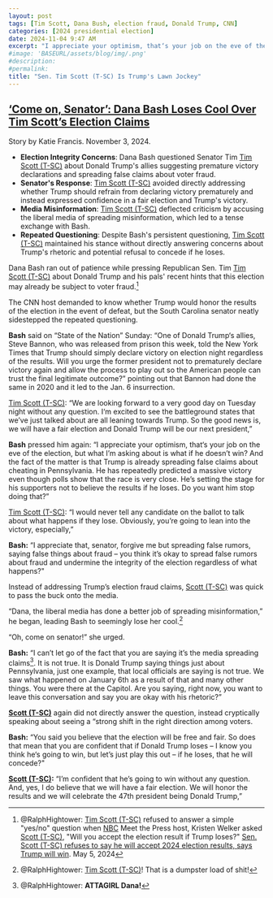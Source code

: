```yaml
---
layout: post
tags: [Tim Scott, Dana Bush, election fraud, Donald Trump, CNN]
categories: [2024 presidential election]
date: 2024-11-04 9:47 AM
excerpt: "I appreciate your optimism, that‘s your job on the eve of the election, but what I’m asking about is what if he doesn’t win? And the fact of the matter is that Trump is already spreading false claims about cheating in Pennsylvania. He has repeatedly predicted a massive victory even though polls show that the race is very close. He’s setting the stage for his supporters not to believe the results if he loses. Do you want him stop doing that?"
#image: 'BASEURL/assets/blog/img/.png'
#description:
#permalink:
title: "Sen. Tim Scott (T-SC) Is Trump's Lawn Jockey"
---
```



## [‘Come on, Senator’: Dana Bash Loses Cool Over Tim Scott’s Election Claims](https://www.thedailybeast.com/come-on-senator-dana-bash-loses-cool-over-tim-scotts-election-claims/)

Story by Katie Francis. November 3, 2024.

- **Election Integrity Concerns**: Dana Bash questioned Senator Tim [Tim Scott (T-SC)](https://www.scott.senate.gov/) about Donald Trump's allies suggesting premature victory declarations and spreading false claims about voter fraud.
- **Senator's Response**: [Tim Scott (T-SC)](https://www.scott.senate.gov/) avoided directly addressing whether Trump should refrain from declaring victory prematurely and instead expressed confidence in a fair election and Trump's victory.
- **Media Misinformation**: [Tim Scott (T-SC)](https://www.scott.senate.gov/) deflected criticism by accusing the liberal media of spreading misinformation, which led to a tense exchange with Bash.
- **Repeated Questioning**: Despite Bash's persistent questioning, [Tim Scott (T-SC)](https://www.scott.senate.gov/) maintained his stance without directly answering concerns about Trump's rhetoric and potential refusal to concede if he loses.

Dana Bash ran out of patience while pressing Republican Sen. Tim [Tim Scott (T-SC)](https://www.scott.senate.gov/) about Donald Trump and his pals' recent hints that this election may already be subject to voter fraud.[^11]

[^11]: @RalphHightower: [Tim Scott (T-SC)](https://www.scott.senate.gov/) refused to answer a simple "yes/no" question when [NBC](https://nbcnews.com/) Meet the Press host, Kristen Welker asked [Scott (T-SC)](https://www.scott.senate.gov/), "Will you accept the election result if Trump loses?" [Sen. Scott (T-SC) refuses to say he will accept 2024 election results, says Trump will win](https://www.nbcnews.com/meet-the-press/video/sen-scott-refuses-to-say-he-will-accept-2024-election-results-says-trump-will-win-210290757592). May 5, 2024

The CNN host demanded to know whether Trump would honor the results of the election in the event of defeat, but the South Carolina senator neatly sidestepped the repeated questioning.

**Bash** said on “State of the Nation” Sunday: “One of Donald Trump‘s allies, Steve Bannon, who was released from prison this week, told the New York Times that Trump should simply declare victory on election night regardless of the results. Will you urge the former president not to prematurely declare victory again and allow the process to play out so the American people can trust the final legitimate outcome?” pointing out that Bannon had done the same in 2020 and it led to the Jan. 6 insurrection.

[Tim Scott (T-SC)](https://www.scott.senate.gov/): “We are looking forward to a very good day on Tuesday night without any question. I‘m excited to see the battleground states that we’ve just talked about are all leaning towards Trump. So the good news is, we will have a fair election and Donald Trump will be our next president,”

**Bash** pressed him again: “I appreciate your optimism, that‘s your job on the eve of the election, but what I’m asking about is what if he doesn’t win? And the fact of the matter is that Trump is already spreading false claims about cheating in Pennsylvania. He has repeatedly predicted a massive victory even though polls show that the race is very close. He’s setting the stage for his supporters not to believe the results if he loses. Do you want him stop doing that?”

[Tim Scott (T-SC)](https://www.scott.senate.gov/): “I would never tell any candidate on the ballot to talk about what happens if they lose. Obviously, you’re going to lean into the victory, especially,” 

**Bash:** “I appreciate that, senator, forgive me but spreading false rumors, saying false things about fraud – you think it’s okay to spread false rumors about fraud and undermine the integrity of the election regardless of what happens?"

Instead of addressing Trump’s election fraud claims, [Scott (T-SC)](https://www.scott.senate.gov/) was quick to pass the buck onto the media.

“Dana, the liberal media has done a better job of spreading misinformation,” he began, leading Bash to seemingly lose her cool.[^91]

[^91]: @RalphHightower: [Tim Scott (T-SC)](https://www.scott.senate.gov/)! That is a dumpster load of shit!

“Oh, come on senator!” she urged.

**Bash:** “I can’t let go of the fact that you are saying it’s the media spreading claims[^101]. It is not true. It is Donald Trump saying things just about Pennsylvania, just one example, that local officials are saying is not true. We saw what happened on January 6th as a result of that and many other things. You were there at the Capitol. Are you saying, right now, you want to leave this conversation and say you are okay with his rhetoric?”

[^101]: @RalphHightower: **ATTAGIRL Dana!**

**[Scott (T-SC)](https://www.scott.senate.gov/)** again did not directly answer the question, instead cryptically speaking about seeing a “strong shift in the right direction among voters.

**Bash:** “You said you believe that the election will be free and fair. So does that mean that you are confident that if Donald Trump loses – I know you think he‘s going to win, but let’s just play this out – if he loses, that he will concede?" 

**[Scott (T-SC)](https://www.scott.senate.gov/):** “I’m confident that he’s going to win without any question. And, yes, I do believe that we will have a fair election. We will honor the results and we will celebrate the 47th president being Donald Trump,” 